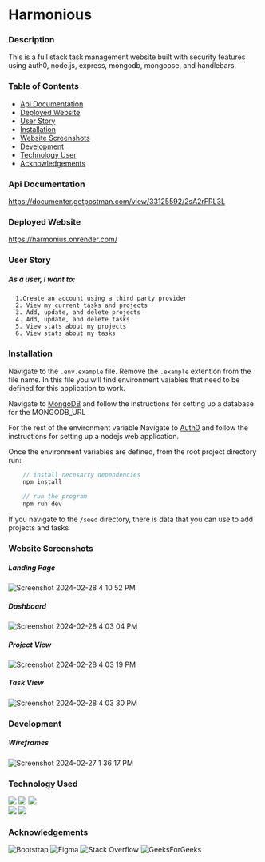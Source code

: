 # Harmonious

### Description
This is a full stack task management website built with security features using auth0, node.js, express, mongodb, mongoose, and handlebars.

### Table of Contents
- [Api Documentation](#api-documentation)
- [Deployed Website](#deployed-website)
- [User Story](#user-story)
- [Installation](#installation)
- [Website Screenshots](#website-screenshots)
- [Development](#development)
- [Technology User](#technology-used)
- [Acknowledgements](#acknowledgements)

### Api Documentation
https://documenter.getpostman.com/view/33125592/2sA2rFRL3L

### Deployed Website
https://harmonius.onrender.com/

### User Story
##### As a user, I want to:
      1.Create an account using a third party provider
      2. View my current tasks and projects
      3. Add, update, and delete projects
      4. Add, update, and delete tasks
      5. View stats about my projects
      6. View stats about my tasks
### Installation
Navigate to the `.env.example` file. Remove the `.example` extention from the file name. In this file you will find environment vaiables that need to be defined for this application to work. 

Navigate to [MongoDB](https://www.mongodb.com/) and follow the instructions for setting up a database for the MONGODB_URL 

For the rest of the environment variable Navigate to [Auth0](https://auth0.com/) and follow the instructions for setting up a nodejs web application. 

Once the environment variables are defined, from the root project directory run: 
 ``` javascript
     // install necesarry dependencies
     npm install

     // run the program
     npm run dev
```

If you navigate to the `/seed` directory, there is data that you can use to add projects and tasks
### Website Screenshots
##### Landing Page
![Screenshot 2024-02-28 4 10 52 PM](https://github.com/DominiqueNix/task-manager/assets/145811793/1f80d3b6-71a8-4be6-b891-230e55ec8396)

##### Dashboard
![Screenshot 2024-02-28 4 03 04 PM](https://github.com/DominiqueNix/task-manager/assets/145811793/c8c6a747-51d6-40e6-be7c-780027c72406)

##### Project View
![Screenshot 2024-02-28 4 03 19 PM](https://github.com/DominiqueNix/task-manager/assets/145811793/16fee53d-832d-4cba-a39c-98f9e9220c01)

##### Task View
![Screenshot 2024-02-28 4 03 30 PM](https://github.com/DominiqueNix/task-manager/assets/145811793/e5e06e9b-9e91-4af1-8906-aeb739933d5e)

### Development
##### Wireframes
![Screenshot 2024-02-27 1 36 17 PM](https://github.com/DominiqueNix/task-manager/assets/145811793/0c175f31-4768-4063-a4e7-1fd3432ade75)

### Technology Used
<div>
<img src="https://img.shields.io/badge/Handlebars%20js-f0772b?style=for-the-badge&logo=handlebarsdotjs&logoColor=black" />
<img src="https://img.shields.io/badge/Bootstrap-563D7C?style=for-the-badge&logo=bootstrap&logoColor=white"/>
<img src="https://img.shields.io/badge/Node%20js-339933?style=for-the-badge&logo=nodedotjs&logoColor=white"/>
</div>
<div>
<img src="https://img.shields.io/badge/Express%20js-000000?style=for-the-badge&logo=express&logoColor=white"/>
<img src="https://img.shields.io/badge/Atuh0-000000?style=for-the-badge&logo=auth0&logoColor=white"/>
</div>

###  Acknowledgements
![Bootstrap](https://img.shields.io/badge/bootstrap-%238511FA.svg?style=for-the-badge&logo=bootstrap&logoColor=white)
![Figma](https://img.shields.io/badge/figma-%23F24E1E.svg?style=for-the-badge&logo=figma&logoColor=white)
![Stack Overflow](https://img.shields.io/badge/-Stackoverflow-FE7A16?style=for-the-badge&logo=stack-overflow&logoColor=white)
![GeeksForGeeks](https://img.shields.io/badge/GeeksforGeeks-gray?style=for-the-badge&logo=geeksforgeeks&logoColor=35914c)


